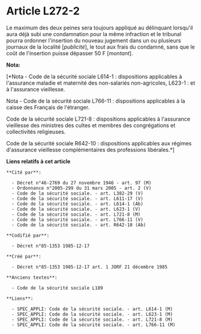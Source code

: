 # Article L272-2

Le maximum des deux peines sera toujours appliqué au délinquant lorsqu'il aura déjà subi une condamnation pour la même
infraction et le tribunal pourra ordonner l'insertion du nouveau jugement dans un ou plusieurs journaux de la localité
[*publicité*], le tout aux frais du condamné, sans que le coût de l'insertion puisse dépasser 50 F [*montant*].

**Nota:**

[*Nota - Code de la sécurité sociale L614-1 : dispositions applicables à l'assurance maladie et maternité des non-salariés
non-agricoles, L623-1 : et à l'assurance vieillesse.

Nota - Code de la sécurité sociale L766-11 : dispositions applicables à la caisse des Français de l'étranger.

Code de la sécurité sociale L721-8 : dispositions applicables à l'assurance vieillesse des ministres des cultes et membres
des congrégations et collectivités religieuses.

Code de la sécurité sociale R642-10 : dispositions applicables aux régimes d'assurance vieillesse complémentaires des
professions libérales.*]

**Liens relatifs à cet article**

	**Cité par**:

	  - Décret n°46-2769 du 27 novembre 1946 - art. 97 (M)
	  - Ordonnance n°2005-299 du 31 mars 2005 - art. 2 (V)
	  - Code de la sécurité sociale. - art. L382-29 (V)
	  - Code de la sécurité sociale. - art. L611-17 (V)
	  - Code de la sécurité sociale. - art. L614-1 (Ab)
	  - Code de la sécurité sociale. - art. L623-1 (V)
	  - Code de la sécurité sociale. - art. L721-8 (M)
	  - Code de la sécurité sociale. - art. L766-11 (V)
	  - Code de la sécurité sociale. - art. R642-10 (Ab)

	**Codifié par**:

	  - Décret n°85-1353 1985-12-17

	**Créé par**:

	  - Décret n°85-1353 1985-12-17 art. 1 JORF 21 décembre 1985

	**Anciens textes**:

	  - Code de la sécurité sociale L189

	**Liens**:

	  - SPEC_APPLI: Code de la sécurité sociale. - art. L614-1 (M)
	  - SPEC_APPLI: Code de la sécurité sociale. - art. L623-1 (M)
	  - SPEC_APPLI: Code de la sécurité sociale. - art. L721-8 (M)
	  - SPEC_APPLI: Code de la sécurité sociale. - art. L766-11 (M)
